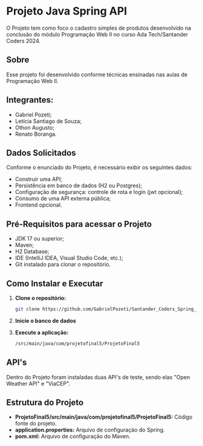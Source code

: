 # Projeto Java Spring API

O Projeto tem como foco o cadastro simples de produtos desenvolvido na conclusão do módulo Programação Web II no curso Ada Tech/Santander Coders 2024.


## Sobre

Esse projeto foi desenvolvido conforme técnicas ensinadas nas aulas de Programação Web II.

## Integrantes:
- Gabriel Pozeti;
- Letícia Santiago de Souza;
- Othon Augusto;
- Renato Boranga.


## Dados Solicitados

Conforme o enunciado do Projeto, é necessário exibir os seguintes dados:

- Construir uma API;
- Persistência em banco de dados (H2 ou Postgres);
- Configuração de segurança: controle de rota e login (jwt opcional);
- Consumo de uma API externa pública;
- Frontend opcional.

## Pré-Requisitos para acessar o Projeto

* JDK 17 ou superior;
* Maven;
* H2 Database;
* IDE (IntelliJ IDEA, Visual Studio Code, etc.);
* Git instalado para clonar o repositório.

## Como Instalar e Executar

1. **Clone o repositório:**
   ```bash
   git clone https://github.com/GabrielPozeti/Santander_Coders_Spring_Api_Application](https://github.com/lettsmex/Santander_Coders_Spring_Api_Application
   ```

2. **Inicie o banco de dados**

3. **Execute a aplicação:**
   ```bash
   /src/main/java/com/projetofinal5/ProjetoFinal5
   ```
   

## API's

Dentro do Projeto foram instaladas duas API's de teste, sendo elas "Open Weather API" e "ViaCEP".

## Estrutura do Projeto

* **ProjetoFinal5/src/main/java/com/projetofinal5/ProjetoFinal5:** Código fonte do projeto.
* **application.properties:** Arquivo de configuração do Spring.
* **pom.xml:** Arquivo de configuração do Maven.
